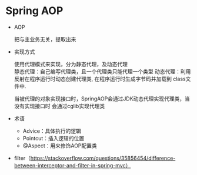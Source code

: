 # Spring AOP
- AOP
    
    把与主业务无关，提取出来
    
- 实现方式
    
    使用代理模式来实现，分为静态代理，及动态代理  
    静态代理：自己编写代理类，且一个代理类只能代理一个类型
    动态代理：利用反射在程序运行时动态创建代理类, 在程序运行时生成字节码并加载到
    class文件中.
    
    当被代理的对象实现接口时，SpringAOP会通过JDK动态代理实现代理类，当没有实现接口时
    会通过cglib实现代理类
- 术语
    
    - Advice：具体执行的逻辑
    - Pointcut：插入逻辑的位置
    - @Aspect：用来修饰AOP配置类
- filter（https://stackoverflow.com/questions/35856454/difference-between-interceptor-and-filter-in-spring-mvc）
    